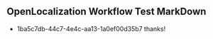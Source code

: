 ## OpenLocalization Workflow Test MarkDown
* 1ba5c7db-44c7-4e4c-aa13-1a0ef00d35b7 thanks!

<!--HONumber=Aug16_HO1-->


